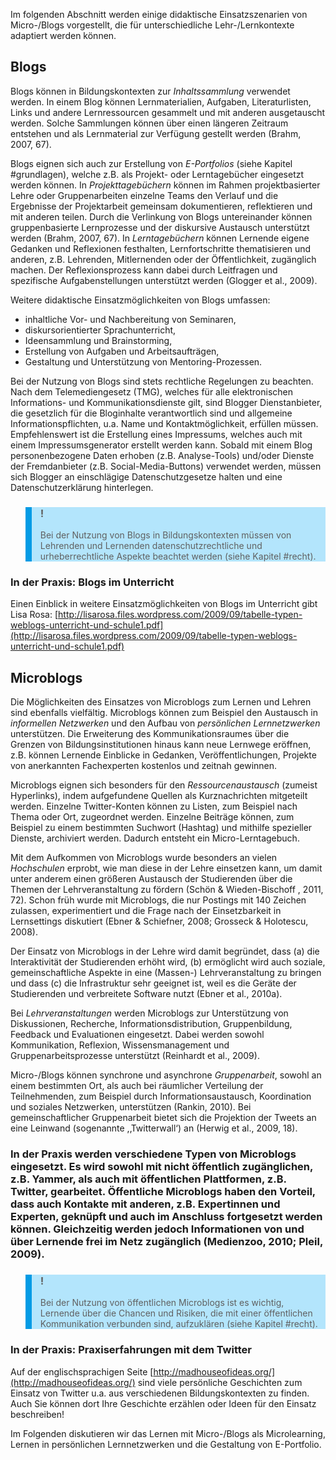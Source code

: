Im folgenden Abschnitt werden einige didaktische Einsatzszenarien von Micro-/Blogs vorgestellt, die für unterschiedliche Lehr-/Lernkontexte adaptiert werden können.

## Blogs

Blogs können in Bildungskontexten zur *Inhaltssammlung* verwendet werden. In einem Blog können Lernmaterialien, Aufgaben, Literaturlisten, Links und andere Lernressourcen gesammelt und mit anderen ausgetauscht werden. Solche Sammlungen können über einen längeren Zeitraum entstehen und als Lernmaterial zur Verfügung gestellt werden (Brahm, 2007, 67).

Blogs eignen sich auch zur Erstellung von *E-Portfolios* (siehe Kapitel #grundlagen), welche z.B. als Projekt- oder Lerntagebücher eingesetzt werden können. In *Projekttagebüchern* können im Rahmen projektbasierter Lehre oder Gruppenarbeiten einzelne Teams den Verlauf und die Ergebnisse der Projektarbeit gemeinsam dokumentieren, reflektieren und mit anderen teilen. Durch die Verlinkung von Blogs untereinander können gruppenbasierte Lernprozesse und der diskursive Austausch unterstützt werden (Brahm, 2007, 67). In *Lerntagebüchern* können Lernende eigene Gedanken und Reflexionen festhalten, Lernfortschritte thematisieren und anderen, z.B. Lehrenden, Mitlernenden oder der Öffentlichkeit, zugänglich machen. Der Reflexionsprozess kann dabei durch Leitfragen und spezifische Aufgabenstellungen unterstützt werden (Glogger et al., 2009).

Weitere didaktische Einsatzmöglichkeiten von Blogs umfassen:

- inhaltliche Vor- und Nachbereitung von Seminaren,
- diskursorientierter Sprachunterricht,
- Ideensammlung und Brainstorming,
- Erstellung von Aufgaben und Arbeitsaufträgen,
- Gestaltung und Unterstützung von Mentoring-Prozessen.

Bei der Nutzung von Blogs sind stets rechtliche Regelungen zu beachten. Nach dem Telemediengesetz (TMG), welches für alle elektronischen Informations- und Kommunikationsdienste gilt, sind Blogger Dienstanbieter, die gesetzlich für die Bloginhalte verantwortlich sind und allgemeine Informationspflichten, u.a. Name und Kontaktmöglichkeit, erfüllen müssen. Empfehlenswert ist die Erstellung eines Impressums, welches auch mit einem Impressumsgenerator erstellt werden kann. Sobald mit einem Blog personenbezogene Daten erhoben (z.B. Analyse-Tools) und/oder Dienste der Fremdanbieter (z.B. Social-Media-Buttons) verwendet werden, müssen sich Blogger an einschlägige Datenschutzgesetze halten und eine Datenschutzerklärung hinterlegen.

<blockquote style="background: #B3E5FC; border-left: 10px solid #039BE5">

### !

Bei der Nutzung von Blogs in Bildungskontexten müssen von Lehrenden und Lernenden datenschutzrechtliche und urheberrechtliche Aspekte beachtet werden (siehe Kapitel #recht).

</blockquote>

### In der Praxis: Blogs im Unterricht

Einen Einblick in weitere Einsatzmöglichkeiten von Blogs im Unterricht gibt Lisa Rosa: [http://lisarosa.files.wordpress.com/2009/09/tabelle-typen-weblogs-unterricht-und-schule1.pdf](http://lisarosa.files.wordpress.com/2009/09/tabelle-typen-weblogs-unterricht-und-schule1.pdf)

</blockquote>

## Microblogs

Die Möglichkeiten des Einsatzes von Microblogs zum Lernen und Lehren sind ebenfalls vielfältig. Microblogs können zum Beispiel den Austausch in *informellen Netzwerken* und den Aufbau von *persönlichen Lernnetzwerken* unterstützen. Die Erweiterung des Kommunikationsraumes über die Grenzen von Bildungsinstitutionen hinaus kann neue Lernwege eröffnen, z.B. können Lernende Einblicke in Gedanken, Veröffentlichungen, Projekte von anerkannten Fachexperten kostenlos und zeitnah gewinnen.

Microblogs eignen sich besonders für den *Ressourcenaustausch* (zumeist Hyperlinks), indem aufgefundene Quellen als Kurznachrichten mitgeteilt werden. Einzelne Twitter-Konten können zu Listen, zum Beispiel nach Thema oder Ort, zugeordnet werden. Einzelne Beiträge können, zum Beispiel zu einem bestimmten Suchwort (Hashtag) und mithilfe spezieller Dienste, archiviert werden. Dadurch entsteht ein Micro-Lerntagebuch.

Mit dem Aufkommen von Microblogs wurde besonders an vielen *Hochschulen* erprobt, wie man diese in der Lehre einsetzen kann, um damit unter anderem einen größeren Austausch der Studierenden über die Themen der Lehrveranstaltung zu fördern (Schön &amp; Wieden-Bischoff , 2011, 72). Schon früh wurde mit Microblogs, die nur Postings mit 140 Zeichen zulassen, experimentiert und die Frage nach der Einsetzbarkeit in Lernsettings diskutiert (Ebner &amp; Schiefner, 2008; Grosseck &amp; Holotescu, 2008).

Der Einsatz von Microblogs in der Lehre wird damit begründet, dass (a) die Interaktivität der Studierenden erhöht wird, (b) ermöglicht wird auch soziale, gemeinschaftliche Aspekte in eine (Massen-) Lehrveranstaltung zu bringen und dass (c) die Infrastruktur sehr geeignet ist, weil es die Geräte der Studierenden und verbreitete Software nutzt (Ebner et al., 2010a).

Bei *Lehrveranstaltungen* werden Microblogs zur Unterstützung von Diskussionen, Recherche, Informationsdistribution, Gruppenbildung, Feedback und Evaluationen eingesetzt. Dabei werden sowohl Kommunikation, Reflexion, Wissensmanagement und Gruppenarbeitsprozesse unterstützt (Reinhardt et al., 2009).

Micro-/Blogs können synchrone und asynchrone *Gruppenarbeit*, sowohl an einem bestimmten Ort, als auch bei räumlicher Verteilung der Teilnehmenden, zum Beispiel durch Informationsaustausch, Koordination und soziales Netzwerken, unterstützen (Rankin, 2010). Bei gemeinschaftlicher Gruppenarbeit bietet sich die Projektion der Tweets an eine Leinwand (sogenannte ,‚Twitterwall‘) an (Herwig et al., 2009, 18).

### In der Praxis werden verschiedene Typen von Microblogs eingesetzt. Es wird sowohl mit nicht öffentlich zugänglichen, z.B. Yammer, als auch mit öffentlichen Plattformen, z.B. Twitter, gearbeitet. Öffentliche Microblogs haben den Vorteil, dass auch Kontakte mit anderen, z.B. Expertinnen und Experten, geknüpft und auch im Anschluss fortgesetzt werden können. Gleichzeitig werden jedoch Informationen von und über Lernende frei im Netz zugänglich (Medienzoo, 2010; Pleil, 2009).

<blockquote style="background: #B3E5FC; border-left: 10px solid #039BE5">

### !

Bei der Nutzung von öffentlichen Microblogs ist es wichtig, Lernende über die Chancen und Risiken, die mit einer öffentlichen Kommunikation verbunden sind, aufzuklären (siehe Kapitel #recht).

</blockquote>

### In der Praxis: Praxiserfahrungen mit dem Twitter

Auf der englischsprachigen Seite [http://madhouseofideas.org/](http://madhouseofideas.org/) sind viele persönliche Geschichten zum Einsatz von Twitter u.a. aus verschiedenen Bildungskontexten zu finden. Auch Sie können dort Ihre Geschichte erzählen oder Ideen für den Einsatz beschreiben!

</blockquote>

Im Folgenden diskutieren wir das Lernen mit Micro-/Blogs als Microlearning, Lernen in persönlichen Lernnetzwerken und die Gestaltung von E-Portfolio.
